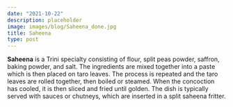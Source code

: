 ```yaml
---
date: "2021-10-22"
description: placeholder
image: images/blog/Saheena_done.jpg
title: Saheena
type: post
---
```


**Saheena** is a Trini specialty consisting of flour, split peas powder, saffron, baking powder, and salt. The ingredients are mixed together into a paste which is then placed on taro leaves. The process is repeated and the taro leaves are rolled together, then boiled or steamed.  When the concoction has cooled, it is then sliced and fried until golden. The dish is typically served with sauces or chutneys, which are inserted in a split saheena fritter.
